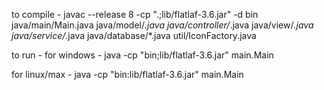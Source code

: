 to compile -
javac --release 8 -cp ".;lib/flatlaf-3.6.jar" -d bin java/main/Main.java java/model/*.java java/controller/*.java java/view/*.java java/service/*.java java/database/*.java util/IconFactory.java

to run -
for windows -
java -cp "bin;lib/flatlaf-3.6.jar" main.Main

for linux/max -
java -cp "bin:lib/flatlaf-3.6.jar" main.Main

